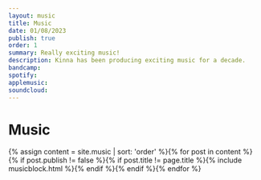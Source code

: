 ```yaml
---
layout: music
title: Music
date: 01/08/2023
publish: true
order: 1
summary: Really exciting music!
description: Kinna has been producing exciting music for a decade.
bandcamp:
spotify:
applemusic:
soundcloud:
---
```


# Music

{% assign content = site.music | sort: 'order' %}{% for post in content %}{% if post.publish != false %}{% if post.title != page.title %}{% include musicblock.html %}{% endif %}{% endif %}{% endfor %}
